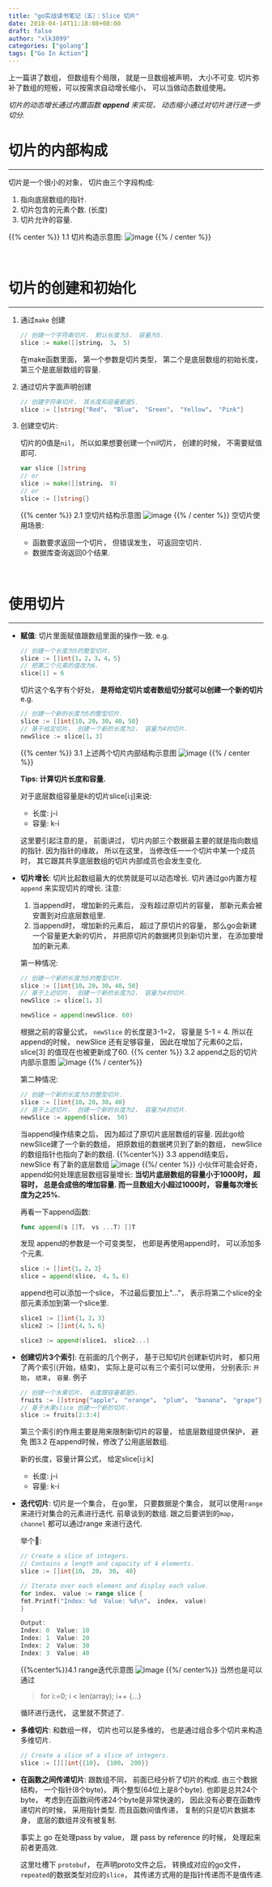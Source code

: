 ```yaml
---
title: "go实战读书笔记（五）：Slice 切片"
date: 2018-04-14T11:18:08+08:00
draft: false
author: "xlk3099"
categories: ["golang"]
tags: ["Go In Action"]
---
```


上一篇讲了数组， 但数组有个局限， 就是一旦数组被声明， 大小不可变.
切片弥补了数组的短板，可以按需求自动增长缩小， 可以当做动态数组使用。

*切片的动态增长通过内置函数 **append** 来实现， 动态缩小通过对切片进行进一步切分.*

# 切片的内部构成
---

切片是一个很小的对象， 切片由三个字段构成:

  1. 指向底层数组的指针.
  2. 切片包含的元素个数. (长度)
  3. 切片允许的容量.

{{% center %}} 1.1 切片构造示意图:
![image](https://user-images.githubusercontent.com/1768412/38764258-59a17532-3fde-11e8-9502-073092ca834c.png)
{{% / center %}}

</br>

# 切片的创建和初始化
---

1. 通过`make` 创建

    ```go
    // 创建一个字符串切片， 默认长度为3， 容量为5.
    slice := make([]string， 3， 5)
    ```
    在make函数里面， 第一个参数是切片类型， 第二个是底层数组的初始长度， 第三个是底层数组的容量.

2. 通过切片字面声明创建

    ```go
    // 创建字符串切片， 其长度和容量都是5.
    slice := []string{"Red"， "Blue"， "Green"， "Yellow"， "Pink"}
    ```

3.  创建空切片:

    切片的0值是`nil`， 所以如果想要创建一个nil切片， 创建的时候， 不需要赋值即可.
    

    ```go
    var slice []string
    // or
    slice := make([]string， 0)
    // or
    slice := []string{}
    ```

    {{% center %}} 2.1 空切片结构示意图
    ![image](https://user-images.githubusercontent.com/1768412/38764350-93d4bdf8-3fdf-11e8-90d7-6c402056a25c.png)
    {{% / center %}}
    空切片使用场景:
      * 函数要求返回一个切片， 但错误发生， 可返回空切片.
      * 数据库查询返回0个结果.

</br>

# 使用切片
---

* **赋值**: 
    切片里面赋值跟数组里面的操作一致. e.g.

    ```go
    // 创建一个长度为5的整型切片.
    slice := []int{1，2，3，4，5}
    // 把第二个元素的值改为6.
    slice[1] = 6
    ```
    切片这个名字有个好处， **是将给定切片或者数组切分就可以创建一个新的切片** e.g.
    ```go
    // 创建一个新的长度为5的整型切片.
    slice := []int{10，20，30，40，50}
    // 基于给定切片， 创建一个新的长度为2， 容量为4的切片.
    newSlice := slice[1，3]
    ```
     {{% center %}} 3.1 上述两个切片内部结构示意图
     ![image](https://user-images.githubusercontent.com/1768412/38764430-60e6085a-3fe1-11e8-8eba-b85f17c1ae0a.png)
     {{% / center %}}

    **Tips: 计算切片长度和容量.**

    对于底层数组容量是k的切片slice[i:j]来说:
    * 长度: j-i
    * 容量: k-i

    这里要引起注意的是， 前面讲过， 切片内部三个数据最主要的就是指向数组的指针. 因为指针的缘故， 所以在这里， 当修改任一一个切片中某一个成员时， 其它跟其共享底层数组的切片内部成员也会发生变化.

* **切片增长**:
    切片比起数组最大的优势就是可以动态增长. 切片通过go内置方程 `append` 来实现切片的增长.
    注意:
    1. 当append时， 增加新的元素后， 没有超过原切片的容量， 那新元素会被安置到对应底层数组里.
    2. 当append时， 增加新的元素后， 超过了原切片的容量， 那么go会新建一个容量更大新的切片， 并把原切片的数据拷贝到新切片里， 在添加要增加的新元素.

    第一种情况:
    ```go
    // 创建一个新的长度为5的整型切片.
    slice := []int{10，20，30，40，50}
    // 基于上述切片， 创建一个新的长度为2， 容量为4的切片.
    newSlice := slice[1，3]

    newSlice = append(newSlice. 60)
    ```
    根据之前的容量公式， `newSlice` 的长度是3-1=2， 容量是 5-1 = 4. 所以在append的时候， newSlice 还有足够容量， 因此在增加了元素60之后， slice[3] 的值现在也被更新成了60.
    {{% center %}} 3.2 append之后的切片内部示意图
    ![image](https://user-images.githubusercontent.com/1768412/38764524-5b24aadc-3fe3-11e8-8411-4f56ca6e6277.png)
    {{% / center%}}

    第二种情况:
    ```go
    // 创建一个新的长度为5的整型切片.
    slice := []int{10，20，30，40}
    // 基于上述切片， 创建一个新的长度为2， 容量为4的切片.
    newSlice := append(slice， 50)
    ```
    当append操作结束之后， 因为超过了原切片底层数组的容量. 因此go给newSlice建了一个新的数组， 把原数组的数据拷贝到了新的数组， newSlice的数组指针也指向了新的数组.
    {{%center%}} 3.3 append结束后， newSlice 有了新的底层数组
    ![image](https://user-images.githubusercontent.com/1768412/38764564-0d483ab2-3fe4-11e8-9e3c-50e10487f18c.png)
    {{%/ center %}}
    小伙伴可能会好奇， append如何处理底层数组容量增长: **当切片底层数组的容量小于1000时， 超容时， 总是会成倍的增加容量. 而一旦数组大小超过1000时， 容量每次增长度为之25%.**

    再看一下append函数:
    ```go
    func append(s []T， vs ...T) []T
    ```
    发现 append的参数是一个可变类型， 也即是再使用append时， 可以添加多个元素.
    ```go
    slice := []int{1，2，3}
    slice = append(slice， 4，5，6)
    ```
    append也可以添加一个slice， 不过最后要加上"..."， 表示将第二个slice的全部元素添加到第一个slice里.
    ```go
    slice1 := []int{1，2，3}
    slice2 := []int{4，5，6}

    slice3 := append(slice1， slice2...)

* **创建切片3个索引**: 
    在前面的几个例子， 基于已知切片创建新切片时， 都只用了两个索引(开始，结束)， 实际上是可以有三个索引可以使用， 分别表示: `开始`， `结束`， `容量`.
    例子
    ```go
    // 创建一个水果切片， 长度跟容量都是5.
    fruits := []string{"apple"， "orange"， "plum"， "banana"， "grape"}
    // 基于水果slice 创建一个新的切片.
    slice := fruits[2:3:4]
    ```
    第三个索引的作用主要是用来限制新切片的容量， 给底层数组提供保护， 避免 图3.2 在append时候，修改了公用底层数组.

    新的长度，容量计算公式， 给定slice[i:j:k]
    * 长度: j-i
    * 容量: k-i

* **迭代切片**:
    切片是一个集合， 在go里， 只要数据是个集合， 就可以使用`range` 来进行对集合的元素进行迭代. 前章谈到的数组. 跟之后要讲到的`map`， `channel` 都可以通过range 来进行迭代.
    
    举个🌰:
    ```go
    // Create a slice of integers.
    // Contains a length and capacity of 4 elements.
    slice := []int{10， 20， 30， 40}

    // Iterate over each element and display each value.
    for index， value := range slice {
    fmt.Printf("Index: %d  Value: %d\n"， index， value)
    }

    Output:
    Index: 0  Value: 10
    Index: 1  Value: 20
    Index: 2  Value: 30
    Index: 3  Value: 40
    ```
    {{%center%}}4.1 range迭代示意图
    ![image](https://user-images.githubusercontent.com/1768412/38764811-64b42d02-3fe8-11e8-85e3-008fe32ec14e.png)
    {{%/ center%}}
    当然也是可以通过
    
    >for i:=0; i < len(array); i++ {...}
    
    循环进行迭代， 这里就不赘述了.

* **多维切片**: 
    和数组一样， 切片也可以是多维的， 也是通过组合多个切片来构造多维切片.
    ```go
    // Create a slice of a slice of integers.
    slice := [][]int{{10}， {100， 200}}
    ```

* **在函数之间传递切片**:
    跟数组不同， 前面已经分析了切片的构成. 由三个数据结构， 一个指针(8个byte)， 两个整型(64位上是8个byte). 也即是总共24个byte， 考虑到在函数间传递24个byte是非常快速的， 因此没有必要在函数传递切片的时候， 采用指针类型. 而且函数间值传递， 复制的只是切片数据本身， 底层的数组并没有被复制.

    事实上 go 在处理pass by value， 跟 pass by reference 的时候， 处理起来前者更高效.

    这里吐槽下 `protobuf`， 在声明proto文件之后， 转换成对应的go文件， `repeated`的数据类型对应的`slice`， 其传递方式用的是指针传递而不是值传递.